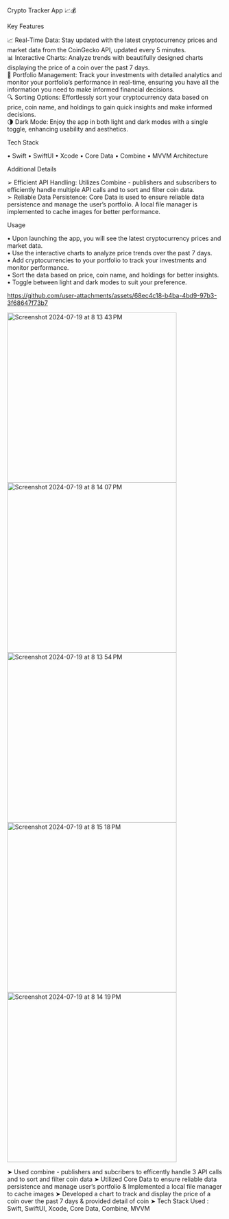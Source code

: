 Crypto Tracker App 📈💰

Key Features

📈 Real-Time Data: Stay updated with the latest cryptocurrency prices and market data from the CoinGecko API, updated every 5 minutes.<br>
📊 Interactive Charts: Analyze trends with beautifully designed charts displaying the price of a coin over the past 7 days.<br>
💼 Portfolio Management: Track your investments with detailed analytics and monitor your portfolio’s performance in real-time, ensuring you have all the information you need to make informed financial decisions.<br>
🔍 Sorting Options: Effortlessly sort your cryptocurrency data based on price, coin name, and holdings to gain quick insights and make informed decisions.<br>
🌗 Dark Mode: Enjoy the app in both light and dark modes with a single toggle, enhancing usability and aesthetics.<br>

Tech Stack

• Swift
• SwiftUI
• Xcode
• Core Data
• Combine
• MVVM Architecture

Additional Details

➢ Efficient API Handling: Utilizes Combine - publishers and subscribers to efficiently handle multiple API calls and to sort and filter coin data.<br>
➢ Reliable Data Persistence: Core Data is used to ensure reliable data persistence and manage the user’s portfolio. A local file manager is implemented to cache images for better performance.

Usage

• Upon launching the app, you will see the latest cryptocurrency prices and market data. <br>
• Use the interactive charts to analyze price trends over the past 7 days.<br>
• Add cryptocurrencies to your portfolio to track your investments and monitor performance.<br>
• Sort the data based on price, coin name, and holdings for better insights.<br>
• Toggle between light and dark modes to suit your preference.<br>


https://github.com/user-attachments/assets/68ec4c18-b4ba-4bd9-97b3-3f68647f73b7 

<img width="395" alt="Screenshot 2024-07-19 at 8 13 43 PM" src="https://github.com/user-attachments/assets/301f0caa-162c-4e6d-9f90-0e16a88f04fe"> 
<img width="395" alt="Screenshot 2024-07-19 at 8 14 07 PM" src="https://github.com/user-attachments/assets/d3769380-4647-40e5-b34a-ad33c766db28">
<img width="395" alt="Screenshot 2024-07-19 at 8 13 54 PM" src="https://github.com/user-attachments/assets/f9de2d87-ccc1-4752-bc37-c56f44e1c8d5">
<img width="395" alt="Screenshot 2024-07-19 at 8 15 18 PM" src="https://github.com/user-attachments/assets/ba6d8fb3-1865-4cff-b14f-b7bb920e051a">
<img width="395" alt="Screenshot 2024-07-19 at 8 14 19 PM" src="https://github.com/user-attachments/assets/57763bc7-db90-4a3a-ae43-9b1dcc9e164b">

➤ Used combine - publishers and subcribers to efficently handle 3 API calls and to sort and filter coin data
➤ Utilized Core Data to ensure reliable data persistence and manage user’s portfolio & Implemented a local file manager to cache images
➤ Developed a chart to track and display the price of a coin over the past 7 days & provided detail of coin
➤ Tech Stack Used : Swift, SwiftUI, Xcode, Core Data, Combine, MVVM
